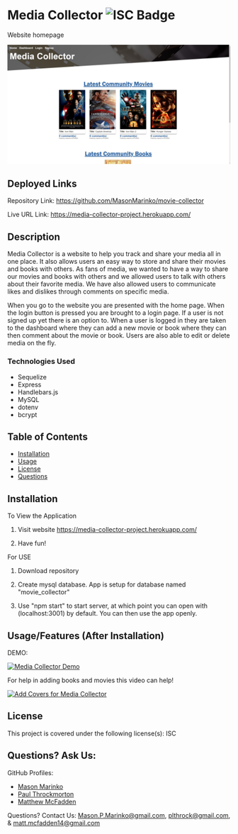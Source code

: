 # Media Collector ![ISC Badge](https://img.shields.io/badge/License-ISC-brightgreen)
Website homepage

![image](./assets/homepage.jpg)

## Deployed Links

Repository Link: https://github.com/MasonMarinko/movie-collector

Live URL Link: https://media-collector-project.herokuapp.com/

## Description
Media Collector is a website to help you track and share your media all in one place. It also allows users an easy way to store and share their movies and books with others. As fans of media, we wanted to have a way to share our movies and books with others and we allowed users to talk with others about their favorite media. We have also allowed users to communicate likes and dislikes through comments on specific media.

When you go to the website you are presented with the home page. When the login button is pressed you are brought to a login page. If a user is not signed up yet there is an option to. When a user is logged in they are taken to the dashboard where they can add a new movie or book where they can then comment about the movie or book. Users are also able to edit or delete media on the fly.

### Technologies Used
* Sequelize
* Express
* Handlebars.js
* MySQL
* dotenv
* bcrypt

## Table of Contents
* [Installation](#installation)
* [Usage](#usage)
* [License](#license)
* [Questions](#questions)


## Installation
To View the Application
1. Visit website https://media-collector-project.herokuapp.com/

2. Have fun!

For USE
1. Download repository

2. Create mysql database. App is setup for database named "movie_collector"

3. Use "npm start" to start server, at which point you can open with (localhost:3001) by default. You can then use the app openly.

## Usage/Features (After Installation)
DEMO:

[![Media Collector Demo](https://img.youtube.com/vi/R0ZZsHECZQ0/0.jpg)](https://www.youtube.com/watch?v=R0ZZsHECZQ0 "Media Collector Demo")

For help in adding books and movies this video can help!

[![Add Covers for Media Collector](https://img.youtube.com/vi/9YB0--9IDyU/0.jpg)](https://www.youtube.com/watch?v=9YB0--9IDyU "Add Covers for Media Collector")

## License
This project is covered under the following license(s):
ISC

## Questions? Ask Us:

GitHub Profiles:

- [Mason Marinko](https://github.com/masonmarinko)
- [Paul Throckmorton](https://github.com/siwel20)
- [Matthew McFadden](https://github.com/MatthewMcFadden)


Questions? Contact Us:
<Mason.P.Marinko@gmail.com>, <plthrock@gmail.com>, & <matt.mcfadden14@gmail.com>